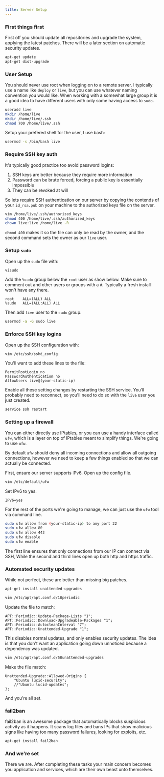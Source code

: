 ```yaml
---
title: Server Setup
---
```


### First things first
First off you should update all repositories and upgrade the system, applying the latest patches. There will be a later section on automatic security updates.

```bash
apt-get update
apt-get dist-upgrade
```

### User Setup
You should never use root when logging on to a remote server. I typically use a name like `deploy` or `live`, but you can use whatever naming convention you would like. When working with a somewhat large group it is a good idea to have different users with only some having access to `sudo`.

```bash
useradd live
mkdir /home/live
mkdir /home/live/.ssh
chmod 700 /home/live/.ssh
```

Setup your prefered shell for the user, I use bash:

```bash
usermod -s /bin/bash live
```

### Require SSH key auth
It's typically good practice too avoid password logins:

1. SSH keys are better because they require more information
2. Password can be brute forced, forcing a public key is essentially impossible
3. They can be revoked at will

So lets require SSH authentication on our server by copying the contends of your `id_rsa.pub` on your machine to the authorized keys file on the server.

```bash
vim /home/live/.ssh/authorized_keys
chmod 400 /home/live/.ssh/authorized_keys
chown live:live /home/live -R
```

`chmod 400` makes it so the file can only be read by the owner, and the second command sets the owner as our `live` user.

### Setup `sudo`
Open up the `sudo` file with:

```bash
visudo
```

Add the `%sudo` group below the `root` user as show below. Make sure to comment out and other users or groups with a `#`. Typically a fresh install won't have any there.

```shell
root	ALL=(ALL) ALL
%sudo	ALL=(ALL:ALL) ALL
```

Then add `live` user to the `sudo` group.

```bash
usermod -a -G sudo live
```

### Enforce SSH key logins
Open up the SSH configuration with:

```bash
vim /etc/ssh/sshd_config
```

You'll want to add these lines to the file:

```
PermitRootLogin no
PasswordAuthentication no
AllowUsers live@(your-static-ip)
```

Enable all these setting changes by restarting the SSH service. You'll probably need to reconnect, so you'll need to do so with the `live` user you just created.

```bash
service ssh restart
```

### Setting up a firewall
You can either directly use IPtables, or you can use a handy interface called `ufw`, which is a layer on top of IPtables meant to simplify things. We're going to use `ufw`.

By default `ufw` should deny all incoming connections and allow all outgoing connections, however we need to keep a few things enabled so that we can actually be connected.

First, ensure our server supports IPv6. Open up the config file.

```bash
vim /etc/default/ufw
```

Set IPv6 to yes.

```
IPV6=yes
```

For the rest of the ports we're going to manage, we can just use the `ufw` tool via command line.

```bash
sudo ufw allow from (your-static-ip) to any port 22
sudo ufw allow 80
sudo ufw allow 443
sudo ufw disable
sudo ufw enable
```

The first line ensures that only connections from our IP can connect via SSH, While the second and third lines open up both http and https traffic.

### Automated security updates
While not perfect, these are better than missing big patches.

```bash
apt-get install unattended-upgrades

vim /etc/apt/apt.conf.d/10periodic
```

Update the file to match:

```
APT::Periodic::Update-Package-Lists "1";
APT::Periodic::Download-Upgradeable-Packages "1";
APT::Periodic::AutocleanInterval "7";
APT::Periodic::Unattended-Upgrade "1";
```

This disables normal updates, and only enables security updates. The idea is that you don't want an application going down unnoticed because a dependency was updated.

```bash
vim /etc/apt/apt.conf.d/50unattended-upgrades
```

Make the file match:

```
Unattended-Upgrade::Allowed-Origins {
    "Ubuntu lucid-security";
    //"Ubuntu lucid-updates";
};
```

And you're all set.

### fail2ban
fail2ban is an awesome package that automatically blocks suspicious activity as it happens. It scans log files and bans IPs that show malicious signs like having too many password failures, looking for exploits, etc.

```bash
apt-get install fail2ban
```

### And we're set
There we are. After completing these tasks your main concern becomes you application and services, which are their own beast unto themselves.
